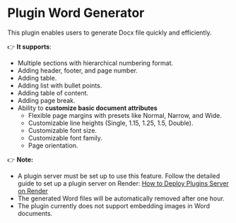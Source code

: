 # Plugin Word Generator

This plugin enables users to generate Docx file quickly and efficiently.

👉 **It supports**:  
- Multiple sections with hierarchical numbering format.
- Adding header, footer, and page number.
- Adding table.
- Adding list with bullet points.
- Adding table of content.
- Adding page break.
- Ability to **customize basic document attributes**  
  - Flexible page margins with presets like Normal, Narrow, and Wide.  
  - Customizable line heights (Single, 1.15, 1.25, 1.5, Double). 
  - Customizable font size.
  - Customizable font family.
  - Page orientation.

👉 **Note:** 
- A plugin server must be set up to use this feature. Follow the detailed guide to set up a plugin server on Render: [How to Deploy Plugins Server on Render](https://docs.typingmind.com/plugins/plugins-server/how-to-deploy-plugins-server-on-render)
- The generated Word files will be automatically removed after one hour.
- The plugin currently does not support embedding images in Word documents.
